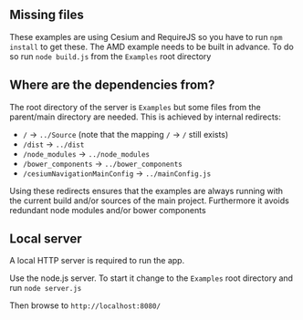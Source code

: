 Missing files
------------

These examples are using Cesium and RequireJS so you have to run `npm install` to get these.
The AMD example needs to be built in advance. To do so run `node build.js` from the `Examples` root directory


Where are the dependencies from?
------------

The root directory of the server is `Examples` but some files from the parent/main directory are needed.
This is achieved by internal redirects:
- `/`                              ->      `../Source`   (note that the mapping `/` -> `/` still exists)
- `/dist`                          ->      `../dist`
- `/node_modules`                  ->      `../node_modules`
- `/bower_components`              ->      `../bower_components`
- `/cesiumNavigationMainConfig`    ->      `../mainConfig.js`

Using these redirects ensures that the examples are always running with the current build and/or sources of the main project.
Furthermore it avoids redundant node modules and/or bower components


Local server
------------

A local HTTP server is required to run the app.

Use the node.js server. To start it change to the `Examples` root directory and run
`node server.js`

Then browse to `http://localhost:8080/`
